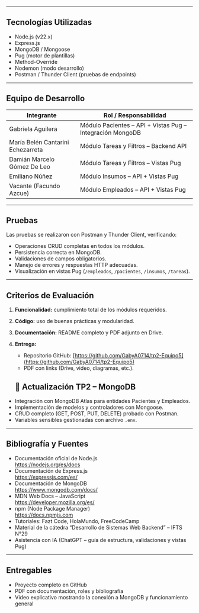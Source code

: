 
---

## Tecnologías Utilizadas

- Node.js (v22.x)  
- Express.js  
- MongoDB / Mongoose  
- Pug (motor de plantillas)  
- Method-Override  
- Nodemon (modo desarrollo)  
- Postman / Thunder Client (pruebas de endpoints)

---

## Equipo de Desarrollo

| Integrante | Rol / Responsabilidad |
|-------------|-----------------------|
| Gabriela Aguilera | Módulo Pacientes – API + Vistas Pug – Integración MongoDB |
| María Belén Cantarini Echezarreta | Módulo Tareas y Filtros – Backend API |
| Damián Marcelo Gómez De Leo | Módulo Tareas y Filtros – Vistas Pug |
| Emiliano Núñez | Módulo Insumos – API + Vistas Pug |
| Vacante (Facundo Azcue) | Módulo Empleados – API + Vistas Pug |

---

## Pruebas

Las pruebas se realizaron con Postman y Thunder Client, verificando:  
- Operaciones CRUD completas en todos los módulos.  
- Persistencia correcta en MongoDB.  
- Validaciones de campos obligatorios.  
- Manejo de errores y respuestas HTTP adecuadas.  
- Visualización en vistas Pug (`/empleados`, `/pacientes`, `/insumos`, `/tareas`).

---

## Criterios de Evaluación

1. **Funcionalidad:** cumplimiento total de los módulos requeridos.  
2. **Código:** uso de buenas prácticas y modularidad.  
3. **Documentación:** README completo y PDF adjunto en Drive.  
4. **Entrega:**  
   - Repositorio GitHub: [https://github.com/GabyA0714/tp2-Equipo5](https://github.com/GabyA0714/tp2-Equipo5)  
   - PDF con links (Drive, video, diagramas, etc.).  

   ## 🚀 Actualización TP2 – MongoDB
- Integración con MongoDB Atlas para entidades Pacientes y Empleados.
- Implementación de modelos y controladores con Mongoose.
- CRUD completo (GET, POST, PUT, DELETE) probado con Postman.
- Variables sensibles gestionadas con archivo `.env`.


---

## Bibliografía y Fuentes

- Documentación oficial de Node.js  
  https://nodejs.org/es/docs  
- Documentación de Express.js  
  https://expressjs.com/es/  
- Documentación de MongoDB  
  https://www.mongodb.com/docs/  
- MDN Web Docs – JavaScript  
  https://developer.mozilla.org/es/  
- npm (Node Package Manager)  
  https://docs.npmjs.com  
- Tutoriales: Fazt Code, HolaMundo, FreeCodeCamp  
- Material de la cátedra “Desarrollo de Sistemas Web Backend” – IFTS N°29  
- Asistencia con IA (ChatGPT – guía de estructura, validaciones y vistas Pug)

---

## Entregables

- Proyecto completo en GitHub  
- PDF con documentación, roles y bibliografía  
- Video explicativo mostrando la conexión a MongoDB y funcionamiento general
